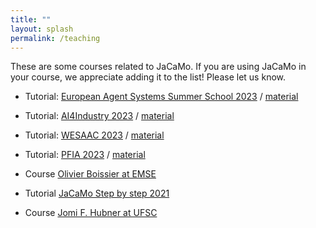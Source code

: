 ```yaml
---
title: ""
layout: splash
permalink: /teaching
---
```


These are some courses related to JaCaMo. If you are using JaCaMo in your course, we appreciate adding it to the list! Please let us know.

* Tutorial: [European Agent Systems Summer School 2023](https://easss23.pages.fit) / [material](https://github.com/orgs/JaCaMo-EASSS23/repositories)

* Tutorial: [AI4Industry 2023](https://ai4industry2023.sciencesconf.org) /  [material](https://gitlab.emse.fr/ai4industry/hackathon/-/wikis/home)

* Tutorial: [WESAAC 2023](https://sites.google.com/inf.ufpel.edu.br/wesaac2023) / [material](https://github.com/maiquelb/jacamo-wesaac2023)

* Tutorial: [PFIA 2023](https://pfia23.icube.unistra.fr/tutoriels/index.html) / [material](https://github.com/orgs/JaCaMo-PFIA23/repositories)

* Course [Olivier Boissier at EMSE](https://www.emse.fr/~boissier/enseignement/mas.html)

* Tutorial [JaCaMo Step by step 2021](https://www.emse.fr/~boissier/enseignement/maop21-fall/step_by_step_org.html)

* Course [Jomi F. Hubner at UFSC](https://jomifred.github.io/mas/)